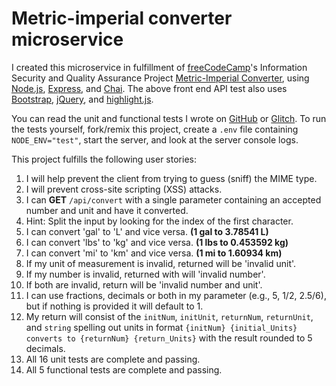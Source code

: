 # Metric-imperial converter microservice

I created this microservice in fulfillment of [freeCodeCamp](https://freecodecamp.org)'s Information Security and Quality Assurance Project [Metric-Imperial Converter](https://www.freecodecamp.org/learn/apis-and-microservices/apis-and-microservices-projects/timestamp-microservice), using [Node.js](https://nodejs.org/en/), [Express](https://expressjs.com/), and [Chai](https://www.chaijs.com/). The above front end API test also uses [Bootstrap](https://getbootstrap.com/), [jQuery](https://jquery.com/), and [highlight.js](https://highlightjs.org/).

You can read the unit and functional tests I wrote on [GitHub](https://github.com/tywmick/metricimpconverter/tree/glitch/tests) or [Glitch](https://glitch.com/edit/#!/ty-metricimpconverter?path=tests/1_unit-tests.js). To run the tests yourself, fork/remix this project, create a `.env` file containing `NODE_ENV="test"`, start the server, and look at the server console logs.

This project fulfills the following user stories:

1.  I will help prevent the client from trying to guess (sniff) the MIME type.
2.  I will prevent cross-site scripting (XSS) attacks.
3.  I can **GET** `/api/convert` with a single parameter containing an accepted number and unit and have it converted.
4.  Hint: Split the input by looking for the index of the first character.
5.  I can convert 'gal' to 'L' and vice versa. **(1 gal to 3.78541 L)**
6.  I can convert 'lbs' to 'kg' and vice versa. **(1 lbs to 0.453592 kg)**
7.  I can convert 'mi' to 'km' and vice versa. **(1 mi to 1.60934 km)**
8.  If my unit of measurement is invalid, returned will be 'invalid unit'.
9.  If my number is invalid, returned with will 'invalid number'.
10. If both are invalid, return will be 'invalid number and unit'.
11. I can use fractions, decimals or both in my parameter (e.g., 5, 1/2, 2.5/6), but if nothing is provided it will default to 1.
12. My return will consist of the `initNum`, `initUnit`, `returnNum`, `returnUnit`, and `string` spelling out units in format `{initNum} {initial_Units} converts to {returnNum} {return_Units}` with the result rounded to 5 decimals.
13. All 16 unit tests are complete and passing.
14. All 5 functional tests are complete and passing.
